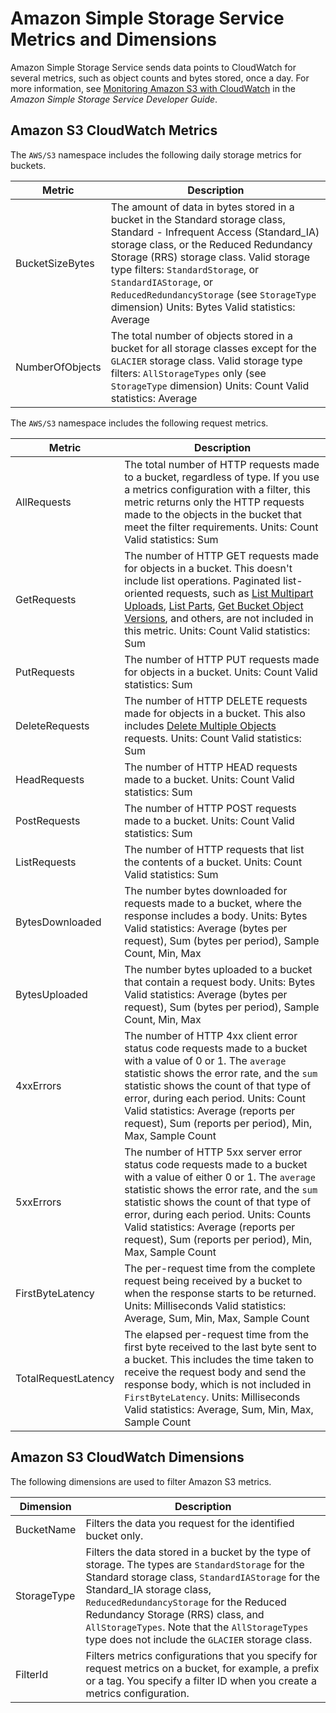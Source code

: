 # Amazon Simple Storage Service Metrics and Dimensions<a name="s3-metricscollected"></a>

Amazon Simple Storage Service sends data points to CloudWatch for several metrics, such as object counts and bytes stored, once a day\. For more information, see [Monitoring Amazon S3 with CloudWatch](http://docs.aws.amazon.com/AmazonS3/latest/dev/cloudwatch-monitoring.html) in the *Amazon Simple Storage Service Developer Guide*\.

## Amazon S3 CloudWatch Metrics<a name="s3-cloudwatch-metrics"></a>

The `AWS/S3` namespace includes the following daily storage metrics for buckets\.


| Metric | Description | 
| --- | --- | 
| BucketSizeBytes |  The amount of data in bytes stored in a bucket in the Standard storage class, Standard \- Infrequent Access \(Standard\_IA\) storage class, or the Reduced Redundancy Storage \(RRS\) storage class\. Valid storage type filters: `StandardStorage`, or `StandardIAStorage`, or `ReducedRedundancyStorage` \(see `StorageType` dimension\) Units: Bytes Valid statistics: Average  | 
| NumberOfObjects |  The total number of objects stored in a bucket for all storage classes except for the `GLACIER` storage class\. Valid storage type filters: `AllStorageTypes` only \(see `StorageType` dimension\) Units: Count Valid statistics: Average  | 

The `AWS/S3` namespace includes the following request metrics\.


| Metric | Description | 
| --- | --- | 
| AllRequests |  The total number of HTTP requests made to a bucket, regardless of type\. If you use a metrics configuration with a filter, this metric returns only the HTTP requests made to the objects in the bucket that meet the filter requirements\. Units: Count Valid statistics: Sum  | 
| GetRequests |  The number of HTTP GET requests made for objects in a bucket\. This doesn't include list operations\. Paginated list\-oriented requests, such as [List Multipart Uploads](http://docs.aws.amazon.com/AmazonS3/latest/API//mpUploadListMPUpload.html), [List Parts](http://docs.aws.amazon.com/AmazonS3/latest/API//mpUploadListParts.html), [Get Bucket Object Versions](http://docs.aws.amazon.com/AmazonS3/latest/API//RESTBucketGETVersion.html), and others, are not included in this metric\. Units: Count Valid statistics: Sum  | 
| PutRequests |  The number of HTTP PUT requests made for objects in a bucket\. Units: Count Valid statistics: Sum  | 
| DeleteRequests |  The number of HTTP DELETE requests made for objects in a bucket\. This also includes [Delete Multiple Objects](http://docs.aws.amazon.com/AmazonS3/latest/API/multiobjectdeleteapi.html) requests\. Units: Count Valid statistics: Sum  | 
| HeadRequests |  The number of HTTP HEAD requests made to a bucket\. Units: Count Valid statistics: Sum  | 
| PostRequests |  The number of HTTP POST requests made to a bucket\. Units: Count Valid statistics: Sum  | 
| ListRequests |  The number of HTTP requests that list the contents of a bucket\. Units: Count Valid statistics: Sum  | 
| BytesDownloaded |  The number bytes downloaded for requests made to a bucket, where the response includes a body\. Units: Bytes Valid statistics: Average \(bytes per request\), Sum \(bytes per period\), Sample Count, Min, Max  | 
| BytesUploaded |  The number bytes uploaded to a bucket that contain a request body\. Units: Bytes Valid statistics: Average \(bytes per request\), Sum \(bytes per period\), Sample Count, Min, Max  | 
| 4xxErrors |  The number of HTTP 4xx client error status code requests made to a bucket with a value of 0 or 1\. The `average` statistic shows the error rate, and the `sum` statistic shows the count of that type of error, during each period\. Units: Count Valid statistics: Average \(reports per request\), Sum \(reports per period\), Min, Max, Sample Count  | 
| 5xxErrors |  The number of HTTP 5xx server error status code requests made to a bucket with a value of either 0 or 1\. The `average` statistic shows the error rate, and the `sum` statistic shows the count of that type of error, during each period\. Units: Counts Valid statistics: Average \(reports per request\), Sum \(reports per period\), Min, Max, Sample Count  | 
| FirstByteLatency |  The per\-request time from the complete request being received by a bucket to when the response starts to be returned\. Units: Milliseconds Valid statistics: Average, Sum, Min, Max, Sample Count  | 
| TotalRequestLatency |  The elapsed per\-request time from the first byte received to the last byte sent to a bucket\. This includes the time taken to receive the request body and send the response body, which is not included in `FirstByteLatency`\. Units: Milliseconds Valid statistics: Average, Sum, Min, Max, Sample Count  | 

## Amazon S3 CloudWatch Dimensions<a name="s3-cloudwatch-dimensions"></a>

The following dimensions are used to filter Amazon S3 metrics\.


| Dimension | Description | 
| --- | --- | 
| BucketName |  Filters the data you request for the identified bucket only\.  | 
| StorageType |  Filters the data stored in a bucket by the type of storage\. The types are `StandardStorage` for the Standard storage class, `StandardIAStorage` for the Standard\_IA storage class, `ReducedRedundancyStorage` for the Reduced Redundancy Storage \(RRS\) class, and `AllStorageTypes`\. Note that the `AllStorageTypes` type does not include the `GLACIER` storage class\.  | 
| FilterId |  Filters metrics configurations that you specify for request metrics on a bucket, for example, a prefix or a tag\. You specify a filter ID when you create a metrics configuration\.  | 